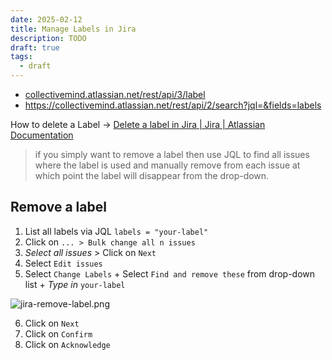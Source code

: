 ```yaml
---
date: 2025-02-12
title: Manage Labels in Jira
description: TODO
draft: true
tags:
  - draft
---
```


- [collectivemind.atlassian.net/rest/api/3/label](https://collectivemind.atlassian.net/rest/api/3/label)
- https://collectivemind.atlassian.net/rest/api/2/search?jql=&fields=labels

How to delete a Label -> [Delete a label in Jira | Jira | Atlassian Documentation](https://confluence.atlassian.com/jirakb/how-to-delete-a-label-in-jira-297667646.html)

> if you simply want to remove a label then use JQL to find all issues where the label is used and manually remove from each issue at which point the label will disappear from the drop-down.

## Remove a label

1. List all labels via JQL `labels = "your-label"`
2. Click on `... > Bulk change all n issues`
3. *Select all issues* > Click on `Next`
4. Select `Edit issues`
5. Select `Change Labels` + Select `Find and remove these` from drop-down list + *Type in* `your-label`

![jira-remove-label.png](/images/jira-remove-label.png)

6. Click on `Next`
7. Click on `Confirm`
8. Click on `Acknowledge`
